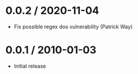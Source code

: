 0.0.2 / 2020-11-04
==================

  * Fix possible regex dos vulnerability (Patrick Way)

0.0.1 / 2010-01-03
==================

  * Initial release
